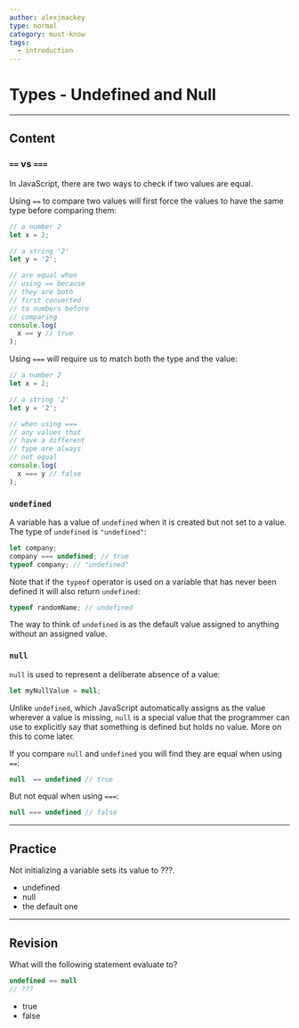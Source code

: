 ```yaml
---
author: alexjmackey
type: normal
category: must-know
tags:
  - introduction
---
```


# Types - Undefined and Null


---

## Content

### `==` vs `===`

In JavaScript, there are two ways to check if two values are equal. 

Using `==` to compare two values will first force the values to have the same type before comparing them:

```js
// a number 2
let x = 2; 

// a string '2'
let y = '2';

// are equal when
// using == because
// they are both
// first converted
// to numbers before
// comparing
console.log(
  x == y // true
);
```

Using `===` will require us to match both the type and the value:

```js
// a number 2
let x = 2; 

// a string '2'
let y = '2';

// when using ===
// any values that
// have a different
// type are always
// not equal
console.log(
  x === y // false
);
```

### `undefined`

A variable has a value of `undefined` when it is created but not set to a value. The type of `undefined` is `"undefined"`:

```js
let company;
company === undefined; // true
typeof company; // "undefined"
```

Note that if the `typeof` operator is used on a variable that has never been defined it will also return `undefined`:

```js
typeof randomName; // undefined
```

The way to think of `undefined` is as the default value assigned to anything without an assigned value.

### `null`

`null` is used to represent a deliberate absence of a value:

```js
let myNullValue = null;
```

Unlike `undefined`, which JavaScript automatically assigns as the value wherever a value is missing, `null` is a special value that the programmer can use to explicitly say that something is defined but holds no value. More on this to come later.

If you compare `null` and `undefined` you will find they are equal when using `==`:

```js
null  == undefined // true
```

But not equal when using `===`:

```javascript
null === undefined // false
```


---

## Practice

Not initializing a variable sets its value to ???.

- undefined
- null
- the default one


---

## Revision

What will the following statement evaluate to?

```js
undefined == null
// ???
```

- true
- false
